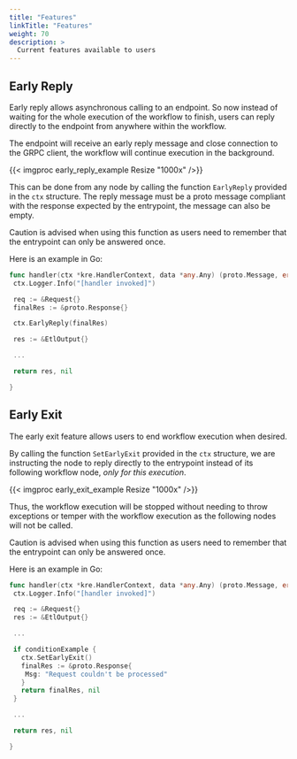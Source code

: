 ```yaml
---
title: "Features"
linkTitle: "Features"
weight: 70
description: >
  Current features available to users
---
```


## Early Reply

Early reply allows asynchronous calling to an endpoint. So now instead of waiting for the whole execution of the workflow to finish, users can reply directly to the endpoint from anywhere within the workflow.

The endpoint will receive an early reply message and close connection to the GRPC client, the workflow will continue execution in the background.

{{< imgproc early_reply_example Resize "1000x" />}}

This can be done from any node by calling the function `EarlyReply` provided in the `ctx` structure.
The reply message must be a proto message compliant with the response expected by the entrypoint, the message can also be empty.

Caution is advised when using this function as users need to remember that the entrypoint can only
be answered once.

Here is an example in Go:

```go
func handler(ctx *kre.HandlerContext, data *any.Any) (proto.Message, error) {
 ctx.Logger.Info("[handler invoked]")

 req := &Request{}
 finalRes := &proto.Response{}

 ctx.EarlyReply(finalRes)

 res := &EtlOutput{}

 ...

 return res, nil

}
```

## Early Exit

The early exit feature allows users to end workflow execution when desired.

By calling the function `SetEarlyExit` provided in the `ctx` structure, we are
instructing the node to reply directly to the entrypoint instead of its following
workflow node, _only for this execution_.

{{< imgproc early_exit_example Resize "1000x" />}}

Thus, the workflow execution will be stopped without needing to throw exceptions or temper with
the workflow execution as the following nodes will not be called.

Caution is advised when using this function as users need to remember that the entrypoint can only
be answered once.

Here is an example in Go:

```go
func handler(ctx *kre.HandlerContext, data *any.Any) (proto.Message, error) {
 ctx.Logger.Info("[handler invoked]")

 req := &Request{}
 res := &EtlOutput{}

 ...

 if conditionExample {
   ctx.SetEarlyExit()
   finalRes := &proto.Response{
    Msg: "Request couldn't be processed"
   }
   return finalRes, nil
 }

 ...

 return res, nil

}
```
